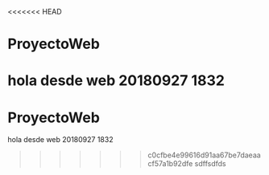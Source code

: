 <<<<<<< HEAD
# ProyectoWeb
hola desde web
20180927 1832
=======
# ProyectoWeb
hola desde web
20180927 1832
>>>>>>> c0cfbe4e99616d91aa67be7daeaacf57a1b92dfe
sdffsdfds